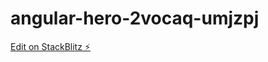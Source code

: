 # angular-hero-2vocaq-umjzpj

[Edit on StackBlitz ⚡️](https://stackblitz.com/edit/angular-hero-2vocaq-umjzpj)